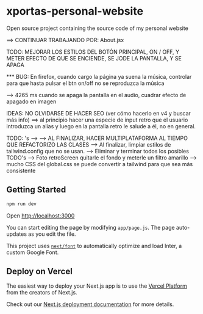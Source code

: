 # xportas-personal-website
Open source project containing the source code of my personal website







==> CONTINUAR TRABAJANDO POR: About.jsx








TODO: MEJORAR LOS ESTILOS DEL BOTÓN PRINCIPAL, ON / OFF, Y METER EFECTO DE QUE SE ENCIENDE, SE JODE LA PANTALLA, Y SE APAGA

*** BUG: En firefox, cuando cargo la página ya suena la música, controlar para que hasta pulsar el btn on/off no se reproduzca la música

--> 4265 ms cuando se apaga la pantalla en el audio, cuadrar efecto de apagado en imagen


IDEAS:
NO OLVIDARSE DE HACER SEO (ver cómo hacerlo en v4 y buscar más info)
==> al principio hacer una especie de input retro que el usuario introduzca un alias y luego en la pantalla retro le salude a él, no en general.

TODO: 's -->
--> AL FINALIZAR, HACER MULTIPLATAFORMA AL TIEMPO QUE REFACTORIZO LAS CLASES
--> Al finalizar, limpiar estilos de tailwind.config que no se usan.
--> Eliminar y terminar todos los posibles TODO's
--> Foto retroScreen quitarle el fondo y meterle un filtro amarillo
--> mucho CSS del global.css se puede convertir a tailwind para que sea más consistente



































## Getting Started

```bash
npm run dev

```
Open [http://localhost:3000](http://localhost:3000)

You can start editing the page by modifying `app/page.js`. The page auto-updates as you edit the file.

This project uses [`next/font`](https://nextjs.org/docs/basic-features/font-optimization) to automatically optimize and load Inter, a custom Google Font.

## Deploy on Vercel

The easiest way to deploy your Next.js app is to use the [Vercel Platform](https://vercel.com/new?utm_medium=default-template&filter=next.js&utm_source=create-next-app&utm_campaign=create-next-app-readme) from the creators of Next.js.

Check out our [Next.js deployment documentation](https://nextjs.org/docs/deployment) for more details.
